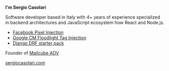 **I'm Sergio Casolari** 

Software developer based in Italy with 4+ years of experience specialized in backend architectures and JavaScript ecosystem how React and Node.js.

- [Facebook Pixel Injection](https://www.npmjs.com/package/facebook-pixel-event-injection)
- [Google CM Floodlight Tag Injection](https://www.npmjs.com/package/google-fls)
- [Django DRF starter pack](https://github.com/scasolari/Django-DRF-starter-pack)

Founder of [Mailcube ADV](https://mailcube.placedv.com)

[sergiocasolari.com](https://sergiocasolari.com)
